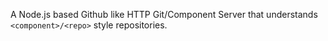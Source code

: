 A Node.js based Github like HTTP Git/Component Server that understands `<component>/<repo>` style repositories.